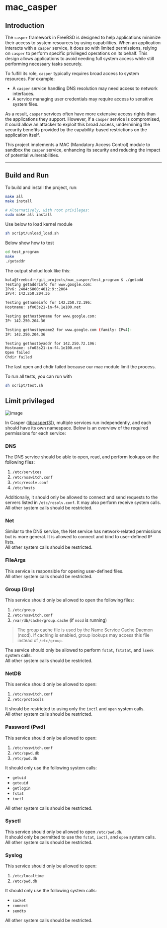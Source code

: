 # mac_casper

## Introduction

The `casper` framework in FreeBSD is designed to help applications minimize their access to system resources by using capabilities. When an application interacts with a `casper` service, it does so with limited permissions, relying on `casper` to perform specific privileged operations on its behalf. This design allows applications to avoid needing full system access while still performing necessary tasks securely.

To fulfill its role, `casper` typically requires broad access to system resources. For example:

- A `casper` service handling DNS resolution may need access to network interfaces.
- A service managing user credentials may require access to sensitive system files.

As a result, `casper` services often have more extensive access rights than the applications they support. However, if a `casper` service is compromised, it could allow an attacker to exploit this broad access, undermining the security benefits provided by the capability-based restrictions on the application itself.

This project implements a MAC (Mandatory Access Control) module to sandbox the `casper` service, enhancing its security and reducing the impact of potential vulnerabilities.

---

## Build and Run

To build and install the project, run:

```sh
make all
make install

# Alternatively, with root privileges:
sudo make all install
```

Use below to load kernel module

```sh
sh script/unload_load.sh
```

Below show how to test

```sh
cd test_program
make
./getaddr
```

The output sholud look like this:
```sh
kola@freebsd:~/git_projects/mac_casper/test_program $ ./getadd
Testing getaddrinfo for www.google.com:
IPv6: 2404:6800:4012:9::2004
IPv4: 142.250.204.36

Testing getnameinfo for 142.250.72.196:
Hostname: sfo03s21-in-f4.1e100.net

Testing gethostbyname for www.google.com:
IP: 142.250.204.36

Testing gethostbyname2 for www.google.com (family: IPv4):
IP: 142.250.204.36

Testing gethostbyaddr for 142.250.72.196:
Hostname: sfo03s21-in-f4.1e100.net
Open failed
Chdir failed
```

The last open and chdir failed because our mac module limit the process.

To run all tests, you can run with
```sh
sh script/test.sh
```

## Limit privileged

![image](https://github.com/user-attachments/assets/16e1e28b-5505-4208-ab16-e1e2e37fc3bd)

In Casper ([libcasper(3)](https://man.freebsd.org/cgi/man.cgi?query=libcasper&apropos=0&sektion=3&manpath=FreeBSD+15.0-CURRENT&arch=default&format=html)), multiple services run independently, and each should have its own namespace. Below is an overview of the required permissions for each service:  

### DNS  
The DNS service should be able to open, read, and perform lookups on the following files:  
1. `/etc/services`  
2. `/etc/nsswitch.conf`  
3. `/etc/resolv.conf`  
4. `/etc/hosts`  

Additionally, it should only be allowed to connect and send requests to the servers listed in `/etc/resolv.conf`. It may also perform receive system calls.  
All other system calls should be restricted.  

### Net  
Similar to the DNS service, the Net service has network-related permissions but is more general. It is allowed to connect and bind to user-defined IP lists.  
All other system calls should be restricted.  

### FileArgs  
This service is responsible for opening user-defined files.  
All other system calls should be restricted.  

### Group (Grp)  
This service should only be allowed to open the following files:  
1. `/etc/group`  
2. `/etc/nsswitch.conf`  
3. `/var/db/cache/group.cache` (if `nscd` is running)  

> The group cache file is used by the Name Service Cache Daemon (nscd). If caching is enabled, group lookups may access this file instead of `/etc/group`.  

The service should only be allowed to perform `fstat`, `fstatat`, and `lseek` system calls.  
All other system calls should be restricted.  

### NetDB  
This service should only be allowed to open:  
1. `/etc/nsswitch.conf`  
2. `/etc/protocols`  

It should be restricted to using only the `ioctl` and `open` system calls.  
All other system calls should be restricted.  

### Password (Pwd)  
This service should only be allowed to open:  
1. `/etc/nsswitch.conf`  
2. `/etc/spwd.db`  
3. `/etc/pwd.db`  

It should only use the following system calls:  
- `getuid`  
- `geteuid`  
- `getlogin`  
- `fstat`  
- `ioctl`  

All other system calls should be restricted.  

### Sysctl  
This service should only be allowed to open `/etc/pwd.db`.  
It should only be permitted to use the `fstat`, `ioctl`, and `open` system calls.  
All other system calls should be restricted.  

### Syslog  
This service should only be allowed to open:  
1. `/etc/localtime`  
2. `/etc/pwd.db`  

It should only use the following system calls:  
- `socket`  
- `connect`  
- `sendto`  

All other system calls should be restricted.  
